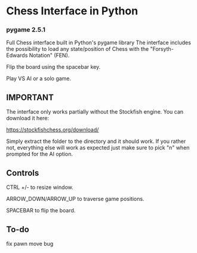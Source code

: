 # Chess Interface in Python

### pygame 2.5.1

Full Chess interface built in Python's pygame library
The interface includes the possibility to load any state/position of Chess with the "Forsyth-Edwards Notation" (FEN).

Flip the board using the spacebar key.

Play VS AI or a solo game.

## IMPORTANT

The interface only works partially without the Stockfish engine. You can download it here:

https://stockfishchess.org/download/

Simply extract the folder to the directory and it should work.
If you rather not, everything else will work as expected just make sure to pick "n" when prompted for the AI option.

## Controls

CTRL +/- to resize window.

ARROW_DOWN/ARROW_UP to traverse game positions.

SPACEBAR to flip the board.

## To-do

fix pawn move bug
